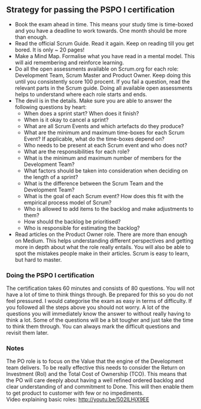 ## Strategy for passing the PSPO I certification

- Book the exam ahead in time. This means your study time is time-boxed and you have a deadline to work towards. One month should be more than enough. 
- Read the official Scrum Guide. Read it again. Keep on reading till you get bored. It is only ~ 20 pages!
- Make a Mind Map. Formalise what you have read in a mental model. This will aid remembering and reinforce learning.
- Do all the open assessments available on Scrum.org for each role: Development Team, Scrum Master and Product Owner. Keep doing this until you consistently score 100 procent. If you fail a question, read the relevant parts in the Scrum guide. Doing all available open assessments helps to understand where each role starts and ends.
- The devil is in the details. Make sure you are able to answer the following questions by heart:
  - When does a sprint start? When does it finish?
  - When is it okay to cancel a sprint?
  - What are all Scrum Events and which artefacts do they produce?
  - What are the minimum and maximum time-boxes for each Scrum Event? If applicable, what do the time-boxes depend on?
  - Who needs to be present at each Scrum event and who does not?
  - What are the responsibilities for each role?
  - What is the minimum and maximum number of members for the Development Team?
  - What factors should be taken into consideration when deciding on the length of a sprint?
  - What is the difference between the Scrum Team and the Development Team?
  - What is the goal of each Scrum event? How does this fit with the empirical process model of Scrum?
  - Who is allowed to add items to the backlog and make adjustments to them?
  - How should the backlog be prioritised?
  - Who is responsible for estimating the backlog?
- Read articles on the Product Owner role. There are more than enough on Medium. This helps understanding different perspectives and getting more in depth about what the role really entails. You will also be able to spot the mistakes people make in their articles. Scrum is easy to learn, but hard to master.

### Doing the PSPO I certification
The certification takes 60 minutes and consists of 80 questions. You will not have a lot of time to think things through. Be prepared for this so you do not feel pressured. I would categorise the exam as easy in terms of difficulty. If you followed all the steps above you should not worry. A lot of the questions you will immediately know the answer to without really having to think a lot. Some of the questions will be a bit tougher and just take the time to think them through. You can always mark the difficult questions and revisit them later.

### Notes
The PO role is to focus on the Value that the engine of the Development team delivers. To be really effective this needs to consider the Return on Investment (RoI) and the Total Cost of Ownership (TCO). This means that the PO will care deeply about having a well refined ordered backlog and clear understanding of and commitment to Done. This will then enable them to get product to customer with few or no impediments.  
Video explaining basic roles: http://youtu.be/502ILHjX9EE 
